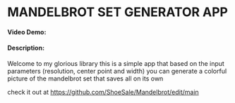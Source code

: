 # MANDELBROT SET GENERATOR APP
#### Video Demo: <URL HERE>
#### Description:
Welcome to my glorious library
this is a simple app that based on the input parameters
(resolution, center point and width) you can generate
a colorful picture of the mandelbrot set that saves all on its own

check it out at https://github.com/ShoeSale/Mandelbrot/edit/main
